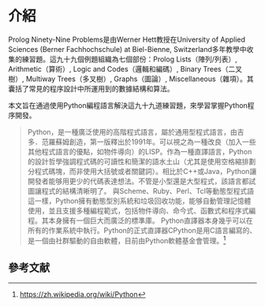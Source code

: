 # 介紹

Prolog Ninety-Nine Problems是由Werner Hett教授在University of Applied Sciences (Berner Fachhochschule) at Biel-Bienne, Switzerland多年教學中收集的練習題。這九十九個例題組織為七個部份：Prolog Lists（陣列/列表）, Arithmetic（算術）, Logic and Codes（邏輯和編碼）, Binary Trees（二叉樹）, Multiway Trees（多叉樹）, Graphs（圖論）, Miscellaneous（雜項）。其囊括了常見的程序設計中所運用到的數據結構和算法。

本文旨在通過使用Python編程語言解決這九十九道練習題，來學習掌握Python程序開發。

>Python，是一種廣泛使用的高階程式語言，屬於通用型程式語言，由吉多．范羅蘇姆創造，第一版釋出於1991年。可以視之為一種改良（加入一些其他程式語言的優點，如物件導向）的LISP。作為一種直譯語言，Python的設計哲學強調程式碼的可讀性和簡潔的語水土山（尤其是使用空格縮排劃分程式碼塊，而非使用大括號或者關鍵詞）。相比於C++或Java，Python讓開發者能够用更少的代碼表達想法。不管是小型還是大型程式，該語言都試圖讓程式的結構清晰明了。
>與Scheme、Ruby、Perl、Tcl等動態型程式語這一樣，Python擁有動態型別系統和垃圾回收功能，能够自動管理記憶體使用，並且支援多種編程範式，包括物件導向、命今式、函數式和程序式編程。其本身擁有一個巨大而廣泛的標準庫。
>Python直譯器本身幾乎可以在所有的作業系統中執行。Python的正式直譯器CPython是用C語言編寫的、是一個由社群驅動的自由軟體，目前由Python軟體基金會管理。[^Python]

## 參考文献

[^Python]: https://zh.wikipedia.org/wiki/Python